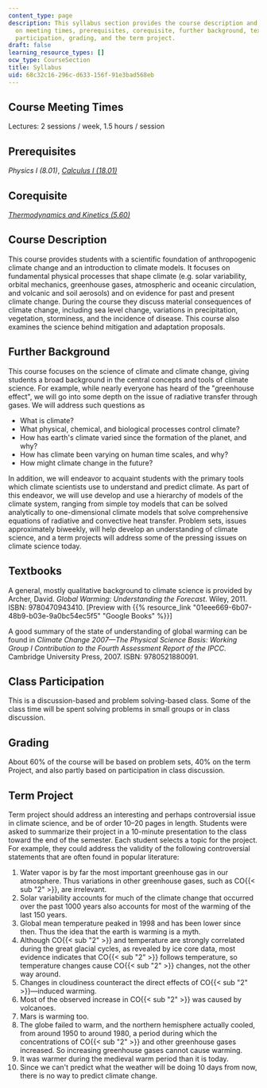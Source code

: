 ```yaml
---
content_type: page
description: This syllabus section provides the course description and information
  on meeting times, prerequisites, corequisite, further background, textbooks, class
  participation, grading, and the term project.
draft: false
learning_resource_types: []
ocw_type: CourseSection
title: Syllabus
uid: 68c32c16-296c-d633-156f-91e3bad568eb
---
```

## Course Meeting Times

Lectures: 2 sessions / week, 1.5 hours / session

## Prerequisites

_Physics I (8.01)_, [_Calculus I (18.01)_](/courses/18-01sc-single-variable-calculus-fall-2010)

## Corequisite

[_Thermodynamics and Kinetics (5.60)_](/courses/5-60-thermodynamics-kinetics-spring-2008)

## Course Description

This course provides students with a scientific foundation of anthropogenic climate change and an introduction to climate models. It focuses on fundamental physical processes that shape climate (e.g. solar variability, orbital mechanics, greenhouse gases, atmospheric and oceanic circulation, and volcanic and soil aerosols) and on evidence for past and present climate change. During the course they discuss material consequences of climate change, including sea level change, variations in precipitation, vegetation, storminess, and the incidence of disease. This course also examines the science behind mitigation and adaptation proposals.

## Further Background

This course focuses on the science of climate and climate change, giving students a broad background in the central concepts and tools of climate science. For example, while nearly everyone has heard of the "greenhouse effect", we will go into some depth on the issue of radiative transfer through gases. We will address such questions as

- What is climate?
- What physical, chemical, and biological processes control climate?
- How has earth's climate varied since the formation of the planet, and why?
- How has climate been varying on human time scales, and why?
- How might climate change in the future?

In addition, we will endeavor to acquaint students with the primary tools which climate scientists use to understand and predict climate. As part of this endeavor, we will use develop and use a hierarchy of models of the climate system, ranging from simple toy models that can be solved analytically to one-dimensional climate models that solve comprehensive equations of radiative and convective heat transfer. Problem sets, issues approximately biweekly, will help develop an understanding of climate science, and a term projects will address some of the pressing issues on climate science today.

## Textbooks

A general, mostly qualitative background to climate science is provided by Archer, David. _Global Warming: Understanding the Forecast_. Wiley, 2011. ISBN: 9780470943410. \[Preview with {{% resource_link "01eee669-6b07-48b9-b03e-9a0bc54ec5f5" "Google Books" %}}\]

A good summary of the state of understanding of global warming can be found in _Climate Change 2007—The Physical Science Basis: Working Group I Contribution to the Fourth Assessment Report of the IPCC_. Cambridge University Press, 2007. ISBN: 9780521880091.

## Class Participation

This is a discussion-based and problem solving-based class. Some of the class time will be spent solving problems in small groups or in class discussion.

## Grading

About 60% of the course will be based on problem sets, 40% on the term Project, and also partly based on participation in class discussion.

## Term Project

Term project should address an interesting and perhaps controversial issue in climate science, and be of order 10–20 pages in length. Students were asked to summarize their project in a 10-minute presentation to the class toward the end of the semester. Each student selects a topic for the project. For example, they could address the validity of the following controversial statements that are often found in popular literature:

1. Water vapor is by far the most important greenhouse gas in our atmosphere. Thus variations in other greenhouse gases, such as CO{{< sub "2" >}}, are irrelevant.
2. Solar variability accounts for much of the climate change that occurred over the past 1000 years also accounts for most of the warming of the last 150 years.
3. Global mean temperature peaked in 1998 and has been lower since then. Thus the idea that the earth is warming is a myth.
4. Although CO{{< sub "2" >}} and temperature are strongly correlated during the great glacial cycles, as revealed by ice core data, most evidence indicates that CO{{< sub "2" >}} follows temperature, so temperature changes cause CO{{< sub "2" >}} changes, not the other way around.
5. Changes in cloudiness counteract the direct effects of CO{{< sub "2" >}}—induced warming.
6. Most of the observed increase in CO{{< sub "2" >}} was caused by volcanoes.
7. Mars is warming too.
8. The globe failed to warm, and the northern hemisphere actually cooled, from around 1950 to around 1980, a period during which the concentrations of CO{{< sub "2" >}} and other greenhouse gases increased. So increasing greenhouse gases cannot cause warming.
9. It was warmer during the medieval warm period than it is today.
10. Since we can't predict what the weather will be doing 10 days from now, there is no way to predict climate change.